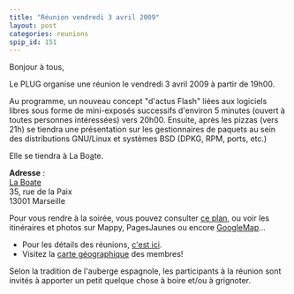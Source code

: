 ```yaml
---
title: "Réunion vendredi 3 avril 2009"
layout: post
categories: reunions
spip_id: 151
---
```

Bonjour à tous,

Le PLUG organise une réunion le vendredi 3 avril 2009 à partir de 19h00.

Au programme, un nouveau concept "d'actus Flash" liées aux logiciels libres sous forme de mini-exposés successifs d'environ 5 minutes (ouvert à toutes personnes intéressées) vers 20h00. Ensuite, après les pizzas (vers 21h) se tiendra une présentation sur les gestionnaires de paquets au sein des distributions GNU/Linux et systèmes BSD (DPKG, RPM, ports, etc.)

Elle se tiendra à La Bo[a]()te.

<quote>**Adresse** :  
[La Boate](http://laboate.com/)  
35, rue de la Paix  
13001 Marseille</quote>

Pour vous rendre à la soirée, vous pouvez consulter [ce plan](http://laboate.com/images/plan-laboate.jpg), ou voir les itinéraires et photos sur Mappy, PagesJaunes ou encore [GoogleMap](http://maps.google.com/maps?q=35,%20rue%20de%20la%20Paix,%20Marseille,%2013001,%20France)...
- Pour les détails des réunions, [c'est ici](art2).
- Visitez la [carte géographique](http://plugfr.org/map/) des membres!


Selon la tradition de l'auberge espagnole, les participants à la réunion sont invités à apporter un petit quelque chose à boire et/ou à grignoter.